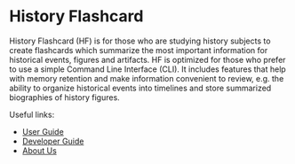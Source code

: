 # History Flashcard

History Flashcard (HF) is for those who are studying history subjects to create flashcards which summarize the most important information for historical events, figures and artifacts. HF is optimized for those who prefer to use a simple Command Line Interface (CLI). It includes features that help with memory retention and make information convenient to review, e.g. the ability to organize historical events into timelines and store summarized biographies of history figures.

Useful links:
* [User Guide](UserGuide.md)
* [Developer Guide](DeveloperGuide.md)
* [About Us](AboutUs.md)
